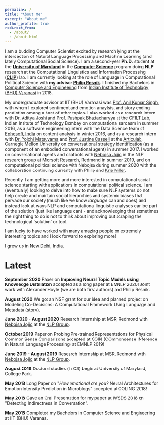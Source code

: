 ```yaml
---
permalink: /
title: "About Me"
excerpt: "About me"
author_profile: true
redirect_from: 
  - /about/
  - /about.html
---
```


I am a budding Computer Scientist excited by research lying at the intersection of Natural Language Processing and Machine Learning (and lately Computational Social Science). I am a second-year **Ph.D.** student at the [**University of Maryland**](https://www.umd.edu/) in the [**Computer Science**](https://www.cs.umd.edu/people/pgoel1) program doing **NLP** research at the Computational Linguistics and Information Processing ([**CLIP**](https://wiki.umiacs.umd.edu/clip/index.php/Main_Page)) lab. I am currently looking at the role of Language in Computational Political Science with **my advisor [Philip Resnik](http://users.umiacs.umd.edu/~resnik/)**. I finished my Bachelors in [Computer Science and Engineering](https://www.iitbhu.ac.in/dept/cse) from [Indian Institute of Technology (BHU) Varanasi](https://www.iitbhu.ac.in/) in 2018.

My undergraduate advisor at IIT (BHU) Varanasi was [Prof. Anil Kumar Singh](https://www.iitbhu.ac.in/dept/cse/people/aksinghcse), with whom I explored sentiment and emotion anaylsis, and story ending prediction among a host of other topics. I also worked as a research intern with [Dr. Aditya Joshi](https://www.cse.iitb.ac.in/~adityaj/) and [Prof. Pushpak Bhattacharyya](https://www.cse.iitb.ac.in/~pb/) at the [CFILT Lab](http://www.cfilt.iitb.ac.in/), Indian Insitute of Technology Bombay on computational sarcasm in summer 2016, as a software engineering intern with the Data Science team of [Ephesoft, India](https://www.ephesoft.com/) on content analysis in winter 2016, and as a research intern with [Dr. Yoichi Matsuyama](http://www.yoichimatsuyama.com/) and [Prof. Justine Cassell](http://www.justinecassell.com/) at the [Articulab](http://articulab.hcii.cs.cmu.edu/), Carnegie Mellon University on conversational strategy identification (as a component of an embodied conversational agent) in summer 2017. I worked on conversational agents and chatbots with [Nebojsa Jojic](https://www.microsoft.com/en-us/research/people/jojic/) in the NLP research group at Micrsoft Research, Redmond in summer 2019, and on computational political science with Nebojsa during summer 2020 with the collaboration continuing currently with Philip and [Kris Miller](https://cdce.umd.edu/facultyprofile/miler/kris). 

Recently, I am getting more and more interested in computational social science starting with applications in computational political science. I am (eventually) looking to delve into how to make sure NLP systems do not help create and maintain social hierarchies and systemic biases that pervade our society (much like we know *language* can and does) and instead look at ways NLP and computational linguistic analyses can be part of the solution (just like language can) - and acknowledging that sometimes the right thing to do is not to think about improving but scraping the technological 'solution' or tool. 

I am lucky to have worked with many amazing people on extremely interesting topics and I look forward to exploring more!

I grew up in [New Delhi](https://en.wikipedia.org/wiki/New_Delhi), India.

Latest
======

**September 2020** Paper on **Improving Neural Topic Models using Knowledge Distillation** accepted as a long paper at EMNLP 2020! Joint work with Alexander Hoyle (we are both first authors) and Philip Resnik.

**August 2020** We got an NSF grant for our idea and planned project on Modeling Co-Decisions: A Computational Framework Using Language and Metadata [(story)](https://www.umiacs.umd.edu/about-us/news/resnik-developing-computational-models-better-understand-how-decisions-are-made).

**June 2020 - August 2020** Research Internship at MSR, Redmond with [Nebojsa Jojic](https://www.microsoft.com/en-us/research/people/jojic/) at the [NLP Group](https://www.microsoft.com/en-us/research/group/natural-language-processing/).

**October 2019** Paper on Probing Pre-trained Representations for Physical Common Sense Comparisons accepted at COIN (COmmonsense INference in Natural Language Processing) at EMNLP 2019!

**June 2019 - August 2019** Research Internship at MSR, Redmond with [Nebojsa Jojic](https://www.microsoft.com/en-us/research/people/jojic/) at the [NLP Group](https://www.microsoft.com/en-us/research/group/natural-language-processing/).

**August 2018** Doctoral studies (in CS) begin at University of Maryland, College Park.

**May 2018** Long Paper on "*How emotional are you?* Neural Architectures for Emotion Intensity Prediction in Microblogs" accepted at COLING 2018!

**May 2018** Gave an Oral Presentation for my paper at IWSDS 2018 on "Detecting Indirectness in Conversation".

**May 2018** Completed my Bachelors in Computer Science and Engineering at IIT (BHU) Varanasi.
